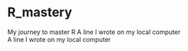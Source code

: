 # R_mastery
My journey to master R
A line I wrote on my local computer  
A line I wrote on my local computer  
